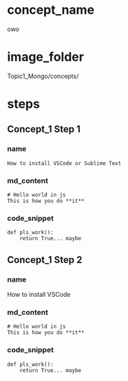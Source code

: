 # concept_name
owo

# image_folder
Topic1_Mongo/concepts/

# steps

## Concept_1 Step 1

### name
```
How to install VSCode or Sublime Text
```

### md_content
```
# Hello world in js
This is how you do **it**
```

### code_snippet
```
def pls_work():
    return True... maybe
```

## Concept_1 Step 2

### name
How to install VSCode

### md_content
```
# Hello world in js
This is how you do **it**
```

### code_snippet
```
def pls_work():
    return True... maybe
```
